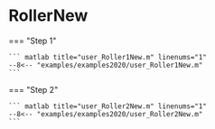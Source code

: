# RollerNew

=== "Step 1"

    ``` matlab title="user_Roller1New.m" linenums="1"
    --8<-- "examples/examples2020/user_Roller1New.m"
    ```

=== "Step 2"

    ``` matlab title="user_Roller2New.m" linenums="1"
    --8<-- "examples/examples2020/user_Roller2New.m"
    ```

